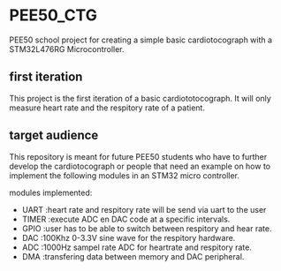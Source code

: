 # PEE50_CTG
PEE50 school project for creating a simple basic cardiotocograph with a STM32L476RG Microcontroller.

## first iteration
This project is the first iteration of a basic cardiototocograph. It will only measure heart rate and the respitory rate of a patient.

## target audience
This repository is meant for future PEE50 students who have to further develop the cardiotocograph or people that need an example on how to implement 
the following modules in an STM32 micro controller.

modules implemented:
- UART  :heart rate and respitory rate will be send via uart to the user
- TIMER :execute ADC en DAC code at a specific intervals. 
- GPIO  :user has to be able to switch between respitory and hear rate.
- DAC   :100Khz 0-3.3V sine wave for the respitory hardware.
- ADC   :1000Hz sampel rate ADC for heartrate and respitory rate.
- DMA   :transfering data between memory and DAC peripheral. 


